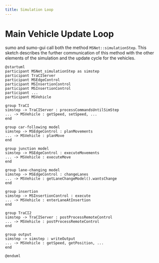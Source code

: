 ```yaml
---
title: Simulation Loop
---
```


# Main Vehicle Update Loop

sumo and sumo-gui call both the method `MSNet::simulationStep`. 
This sketch describes the further communication of this method 
with the other elements of the simulation and the update cycle for the vehicles.

```plantuml
@startuml
participant MSNet_simulationStep as simstep
participant TraCIServer
participant MSEdgeControl
participant MSInsertionControl
participant MSInsertionControl
participant ...
participant MSVehicle

group TraCI
simstep -> TraCIServer : processCommandsUntilSimStep
... -> MSVehicle : getSpeed, setSpeed, ...
end

group car-following model
simstep -> MSEdgeControl : planMovements
... -> MSVehicle : planMove
end

group junction model
simstep -> MSEdgeControl : executeMovements
... -> MSVehicle : executeMove
end

group lane-changing model
simstep -> MSEdgeControl : changeLanes
... -> MSVehicle : getLaneChangeModel().wantsChange
end

group insertion
simstep -> MSInsertionControl : execute
... -> MSVehicle : enterLaneAtInsertion
end

group TraCI2
simstep -> TraCIServer : postProcessRemoteControl
... -> MSVehicle : postProcessRemoteControl
end

group output
simstep -> simstep : writeOutput
... -> MSVehicle : getSpeed, getPosition, ...
end

@enduml
```
